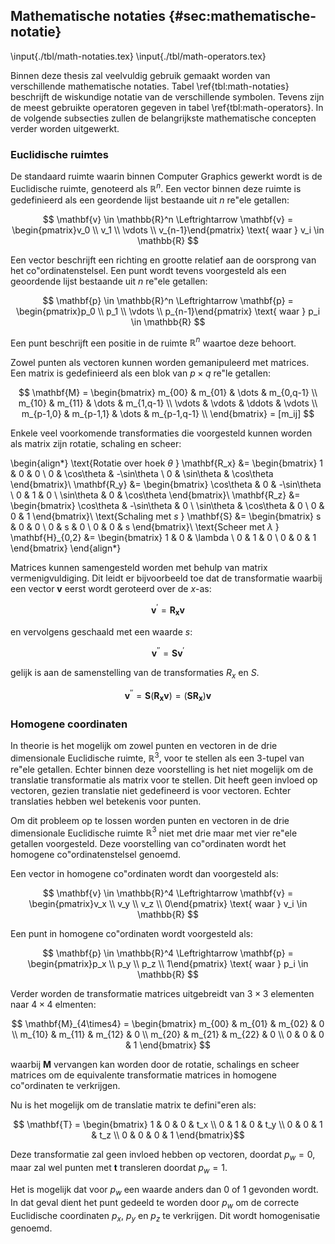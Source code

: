 ## Mathematische notaties {#sec:mathematische-notatie}

\input{./tbl/math-notaties.tex}
\input{./tbl/math-operators.tex}

Binnen deze thesis zal veelvuldig gebruik gemaakt worden van verschillende 
mathematische notaties. Tabel \ref{tbl:math-notaties} beschrijft de 
wiskundige notatie van de verschillende symbolen. Tevens zijn de meest 
gebruikte operatoren gegeven in tabel \ref{tbl:math-operators}. 
In de volgende subsecties zullen de belangrijkste mathematische concepten verder
worden uitgewerkt.

### Euclidische ruimtes

De standaard ruimte waarin binnen Computer Graphics gewerkt wordt is de 
Euclidische ruimte, genoteerd als $\mathbb{R}^n$. Een vector binnen deze ruimte
is gedefinieerd als een geordende lijst bestaande uit $n$ re\"ele getallen:

$$ \mathbf{v} \in \mathbb{R}^n \Leftrightarrow \mathbf{v} = \begin{pmatrix}v_0 \\ v_1 \\ \vdots \\ v_{n-1}\end{pmatrix} \text{ waar } v_i \in \mathbb{R} $$

Een vector beschrijft een richting en grootte relatief aan de oorsprong van het 
co\"ordinatenstelsel. 
Een punt wordt tevens voorgesteld als een geoordende lijst bestaande uit $n$ 
re\"ele getallen:

$$ \mathbf{p} \in \mathbb{R}^n \Leftrightarrow \mathbf{p} = \begin{pmatrix}p_0 \\ p_1 \\ \vdots \\ p_{n-1}\end{pmatrix} \text{ waar } p_i \in \mathbb{R} $$

Een punt beschrijft een positie in de ruimte $\mathbb{R}^n$ waartoe deze behoort.

Zowel punten als vectoren kunnen worden gemanipuleerd met matrices. Een matrix 
is gedefinieerd als een blok van $p \times q$ re\"le getallen:

$$ \mathbf{M} = 
       \begin{bmatrix} 
         m_{00}    & m_{01}    & \dots  & m_{0,q-1}   \\
         m_{10}    & m_{11}    & \dots  & m_{1,q-1}   \\
         \vdots    & \vdots    & \ddots & \vdots      \\
         m_{p-1,0} & m_{p-1,1} & \dots  & m_{p-1,q-1} \\
       \end{bmatrix} = [m_ij]
$$ 

Enkele veel voorkomende transformaties die voorgesteld kunnen worden als matrix 
zijn rotatie, schaling en scheer:

\begin{align*}
  \text{Rotatie over hoek $\theta$ } \mathbf{R_x} &= 
    \begin{bmatrix} 1 &          0 &           0 \\
                    0 & \cos\theta & -\sin\theta \\
                    0 & \sin\theta &  \cos\theta
    \end{bmatrix}\\
    \mathbf{R_y} &= \begin{bmatrix} \cos\theta & 0 & -\sin\theta \\
                                            0 & 1 &           0 \\
                                   \sin\theta & 0 &  \cos\theta
                    \end{bmatrix}\\
    \mathbf{R_z} &= \begin{bmatrix} \cos\theta & -\sin\theta & 0 \\
                                    \sin\theta &  \cos\theta & 0 \\
                                             0 &           0 & 1 
                    \end{bmatrix}\\
  \text{Schaling met $s$ } \mathbf{S} &= 
    \begin{bmatrix} s & 0 & 0 \\
                    0 & s & 0 \\
                    0 & 0 & s 
    \end{bmatrix}\\
  \text{Scheer met $\lambda$ } \mathbf{H}_{0,2} &= 
    \begin{bmatrix} 1 & 0 & \lambda \\
                    0 & 1 &       0 \\
                    0 & 0 &       1 
    \end{bmatrix}
\end{align*}

Matrices kunnen samengesteld worden met behulp van matrix vermenigvuldiging. Dit
leidt er bijvoorbeeld toe dat de transformatie waarbij een vector $\mathbf{v}$
eerst wordt geroteerd over de $x$-as:

$$ \mathbf{v}^\prime = \mathbf{R_x} \mathbf{v} $$

en vervolgens geschaald met een waarde $s$:

$$ \mathbf{v}^{\prime\prime} = \mathbf{S}\mathbf{v}^\prime $$

gelijk is aan de samenstelling van de transformaties $R_x$ en $S$.

$$ \mathbf{v}^{\prime\prime} = \mathbf{S}(\mathbf{R_x}\mathbf{v}) = (\mathbf{S}\mathbf{R_x})\mathbf{v} $$

### Homogene coordinaten

In theorie is het mogelijk om zowel punten en vectoren in de drie dimensionale 
Euclidische ruimte, $\mathbb{R}^3$, voor te stellen als een $3$-tupel van 
re\"ele getallen. Echter binnen deze voorstelling is het niet mogelijk om de 
translatie transformatie als matrix voor te stellen. Dit heeft geen invloed op
vectoren, gezien translatie niet gedefineerd is voor vectoren. Echter 
translaties hebben wel betekenis voor punten. 

Om dit probleem op te lossen worden punten en vectoren in de drie dimensionale
Euclidische ruimte $\mathbb{R}^3$ niet met drie maar met vier re\"ele getallen
voorgesteld. Deze voorstelling van co\"ordinaten wordt het homogene 
co\"ordinatenstelsel genoemd.

Een vector in homogene co\"ordinaten wordt dan voorgesteld als:

$$ \mathbf{v} \in \mathbb{R}^4 \Leftrightarrow \mathbf{v} = \begin{pmatrix}v_x \\ v_y \\ v_z \\ 0\end{pmatrix} \text{ waar } v_i \in \mathbb{R} $$

Een punt in homogene co\"ordinaten wordt voorgesteld als:

$$ \mathbf{p} \in \mathbb{R}^4 \Leftrightarrow \mathbf{p} = \begin{pmatrix}p_x \\ p_y \\ p_z \\ 1\end{pmatrix} \text{ waar } p_i \in \mathbb{R} $$

Verder worden de transformatie matrices uitgebreidt van $3 \times 3$ elementen
naar $4 \times 4$ elmenten:

$$ \mathbf{M}_{4\times4} = \begin{bmatrix} m_{00} & m_{01} & m_{02} & 0 \\
                                  m_{10} & m_{11} & m_{12} & 0 \\
                                  m_{20} & m_{21} & m_{22} & 0 \\
                                       0 &      0 &      0 & 1
                           \end{bmatrix} $$
                  
waarbij $\mathbf{M}$ vervangen kan worden door de rotatie, schalings en scheer matrices
om de equivalente transformatie matrices in homogene co\"ordinaten te 
verkrijgen.

Nu is het mogelijk om de translatie matrix te defini\"eren als:

$$ \mathbf{T} = \begin{bmatrix} 1 & 0 & 0 & t_x \\
                                0 & 1 & 0 & t_y \\
                                0 & 0 & 1 & t_z \\
                                0 & 0 & 0 &   1 
                \end{bmatrix}$$
       
Deze transformatie zal geen invloed hebben op vectoren, doordat $p_w = 0$, maar
zal wel punten met $\mathbf{t}$ transleren doordat $p_w = 1$. 

Het is mogelijk dat voor $p_w$ een waarde anders dan $0$ of $1$ gevonden wordt. 
In dat geval dient het punt gedeeld te worden door $p_w$ om de correcte 
Euclidische coordinaten $p_x$, $p_y$ en $p_z$ te verkrijgen. Dit wordt 
homogenisatie genoemd.

